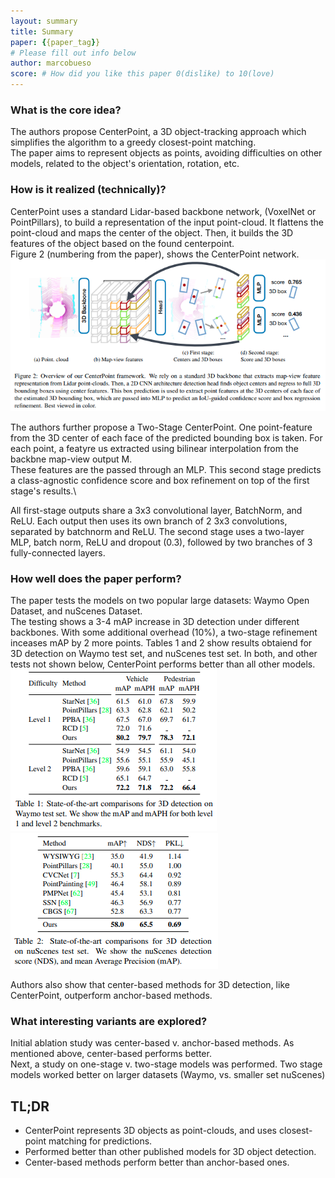 ```yaml
---
layout: summary
title: Summary
paper: {{paper_tag}}
# Please fill out info below
author: marcobueso
score: # How did you like this paper 0(dislike) to 10(love)
---
```


### What is the core idea?
The authors propose CenterPoint, a 3D object-tracking approach which simplifies the algorithm to a greedy closest-point matching. \
The paper aims to represent objects as points, avoiding difficulties on other models, related to the object's orientation, rotation, etc.



### How is it realized (technically)?
CenterPoint uses a standard Lidar-based backbone network, (VoxelNet or PointPillars), to build a representation of the input point-cloud. It flattens the point-cloud and maps the center of the object. Then, it builds the 3D features of the object based on the found centerpoint.\
Figure 2 (numbering from the paper), shows the CenterPoint network.\
![Yin (2020).](yin2020_center_based_1a.PNG)

The authors further propose a Two-Stage CenterPoint. One point-feature from the 3D center of each face of the predicted bounding box is taken. For each point, a featyre us extracted using bilinear interpolation from the backbne map-view output M.\
These features are the passed through an MLP. This second stage predicts a class-agnostic confidence score and box refinement on top of the first stage's results.\

All first-stage outputs share a 3x3 convolutional layer, BatchNorm, and ReLU. Each output then uses its own branch of 2 3x3 convolutions, separated by batchnorm and ReLU. The second stage uses a two-layer MLP, batch norm, ReLU and dropout (0.3), followed by two branches of 3 fully-connected layers.

### How well does the paper perform?
The paper tests the models on two popular large datasets: Waymo Open Dataset, and nuScenes Dataset.\
The testing shows a 3-4 mAP increase in 3D detection under different backbones. With some additional overhead (10%), a two-stage refinement inceases mAP by 2 more points.
Tables 1 and 2 show results obtaiend for 3D detection on Waymo test set, and nuScenes test set. In both, and other tests not shown below, CenterPoint performs better than all other models.\
![Yin (2020).](yin2020_center_based_1b.PNG)
![Yin (2020).](yin2020_center_based_1c.PNG)

Authors also show that center-based methods for 3D detection, like CenterPoint, outperform anchor-based methods.


### What interesting variants are explored?
Initial ablation study was center-based v. anchor-based methods. As mentioned above, center-based performs better.\
Next, a study on one-stage v. two-stage models was performed. Two stage models worked better on larger datasets (Waymo, vs. smaller set nuScenes)


## TL;DR
* CenterPoint represents 3D objects as point-clouds, and uses closest-point matching for predictions.
* Performed better than other published models for 3D object detection.
* Center-based methods perform better than anchor-based ones.
